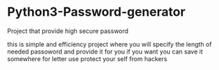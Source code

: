 # Python3-Password-generator
Project that provide high secure password 


this is simple and efficiency project 
where you will specify the length of
needed passoword
and provide it for you if you want you can save it 
somewhere for letter use protect 
your self from hackers
